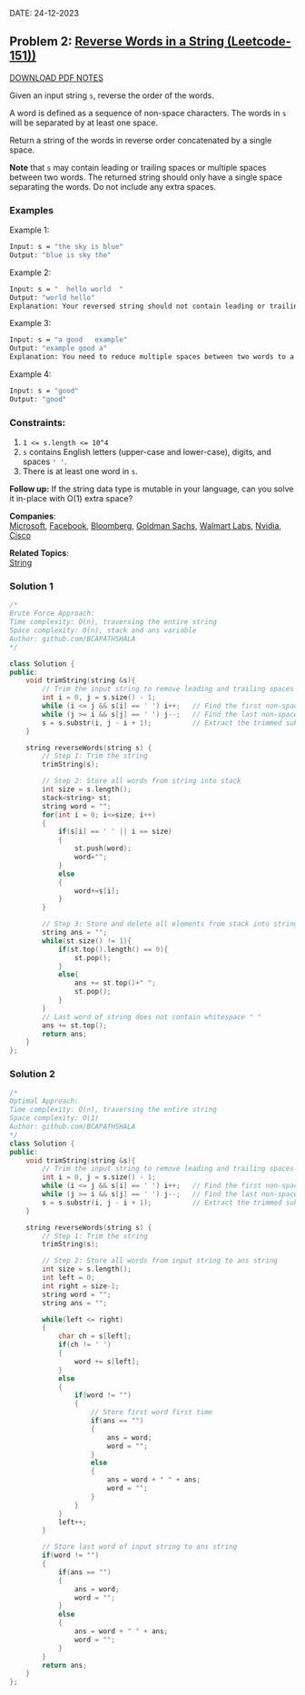 DATE: 24-12-2023

## Problem 2: [Reverse Words in a String (Leetcode-151))](https://leetcode.com/problems/reverse-words-in-a-string/)

[DOWNLOAD PDF NOTES](https://drive.google.com/drive/u/1/folders/1V1lszXbUO97guTtDgW8AWcIkryRB2uW9)

Given an input string `s`, reverse the order of the words.

A word is defined as a sequence of non-space characters. The words in `s` will be separated by at least one space.

Return a string of the words in reverse order concatenated by a single space.

**Note** that `s` may contain leading or trailing spaces or multiple spaces between two words. The returned string should only have a single space separating the words. Do not include any extra spaces.

### Examples

Example 1:

```bash
Input: s = "the sky is blue"
Output: "blue is sky the"
```

Example 2:

```bash
Input: s = "  hello world  "
Output: "world hello"
Explanation: Your reversed string should not contain leading or trailing spaces.
```

Example 3:

```bash
Input: s = "a good   example"
Output: "example good a"
Explanation: You need to reduce multiple spaces between two words to a single space in the reversed string.
```

Example 4:

```bash
Input: s = "good"
Output: "good"
```

### Constraints:

1. `1 <= s.length <= 10^4`
2. `s` contains English letters (upper-case and lower-case), digits, and spaces `' '`.
3. There is at least one word in `s`.

**Follow up:** If the string data type is mutable in your language, can you solve it in-place with O(1) extra space?

**Companies**:  
[Microsoft](https://leetcode.com/company/microsoft), [Facebook](https://leetcode.com/company/facebook), [Bloomberg](https://leetcode.com/company/bloomberg), [Goldman Sachs](https://leetcode.com/company/goldman-sachs), [Walmart Labs](https://leetcode.com/company/walmart-labs), [Nvidia](https://leetcode.com/company/nvidia), [Cisco](https://leetcode.com/company/cisco)

**Related Topics**:  
[String](https://leetcode.com/tag/string/)

### Solution 1

```cpp
/*
Brute Force Approach:
Time complexity: O(n), traversing the entire string
Space complexity: O(n), stack and ans variable
Author: github.com/BCAPATHSHALA
*/

class Solution {
public:
    void trimString(string &s){
        // Trim the input string to remove leading and trailing spaces
        int i = 0, j = s.size() - 1;
        while (i <= j && s[i] == ' ') i++;   // Find the first non-space character
        while (j >= i && s[j] == ' ') j--;   // Find the last non-space character
        s = s.substr(i, j - i + 1);          // Extract the trimmed substring
    }

    string reverseWords(string s) {
        // Step 1: Trim the string
        trimString(s);

        // Step 2: Store all words from string into stack
        int size = s.length();
        stack<string> st;
        string word = "";
        for(int i = 0; i<=size; i++)
        {
            if(s[i] == ' ' || i == size)
            {
                st.push(word);
                word="";
            }
            else
            {
                word+=s[i];
            }
        }

        // Step 3: Store and delete all elements from stack into string
        string ans = "";
        while(st.size() != 1){
            if(st.top().length() == 0){
                st.pop();
            }
            else{
                ans += st.top()+" ";
                st.pop();
            }
        }
        // Last word of string does not contain whitespace " "
        ans += st.top();
        return ans;
    }
};

```

### Solution 2

```cpp
/*
Optimal Approach:
Time complexity: O(n), traversing the entire string
Space complexity: O(1)
Author: github.com/BCAPATHSHALA
*/
class Solution {
public:
    void trimString(string &s){
        // Trim the input string to remove leading and trailing spaces
        int i = 0, j = s.size() - 1;
        while (i <= j && s[i] == ' ') i++;   // Find the first non-space character
        while (j >= i && s[j] == ' ') j--;   // Find the last non-space character
        s = s.substr(i, j - i + 1);          // Extract the trimmed substring
    }

    string reverseWords(string s) {
        // Step 1: Trim the string
        trimString(s);

        // Step 2: Store all words from input string to ans string
        int size = s.length();
        int left = 0;
        int right = size-1;
        string word = "";
        string ans = "";

        while(left <= right)
        {
            char ch = s[left];
            if(ch != ' ')
            {
                word += s[left];
            }
            else
            {
                if(word != "")
                {
                    // Store first word first time
                    if(ans == "")
                    {
                        ans = word;
                        word = "";
                    }
                    else
                    {
                        ans = word + " " + ans;
                        word = "";
                    }
                }
            }
            left++;
        }

        // Store last word of input string to ans string
        if(word != "")
        {
            if(ans == "")
            {
                ans = word;
                word = "";
            }
            else
            {
                ans = word + " " + ans;
                word = "";
            }
        }
        return ans;
    }
};

```
